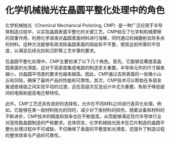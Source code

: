 # 化学机械抛光在晶圆平整化处理中的角色

化学机械抛光（Chemical Mechanical Polishing, CMP）是一种广泛应用于半导体制造过程中，以实现晶圆表面平整化的关键工艺。CMP结合了化学和机械摩擦的双重作用，利用化学溶液对晶圆表面材料进行溶解，同时通过机械磨削去除多余的材料。这种方法能够有效消除晶圆表面的瑕疵和不平整，使其达到所需的平坦度，以满足后续光刻和沉积等工艺步骤的要求。

在晶圆平整化处理中，CMP主要扮演了以下几个角色。首先，它能够显著提高晶圆表面的光滑度，这对于高密度集成电路的制造至关重要。半导体元件的尺寸越来越小，对晶圆平坦度的要求也越来越高。因此，CMP通过去除表面的一些微小山丘和凹陷，确保了最终产品的性能和可靠性。其次，CMP技术可以帮助在多层金属或绝缘层之间实现平坦的过渡，这在高层次互连设计中尤为重要。有助于降低层间的电阻和提高电迁移特性。

此外，CMP工艺还具有良好的选择性，允许在不同材料之间进行差异化处理。例如，它能够在某一层材料抛光的同时，减少对下层材料的损伤。随着设备和材料的不断进步，CMP技术的精度和效率也在不断提高，从而能够满足现代半导体行业对高性能晶圆制造的严格要求。总体而言，化学机械抛光技术在芯片制造的晶圆平整化处理过程中不可或缺，不仅确保了表面的平整度和光滑度，还提升了制造过程的整体效率与产品的可靠性。